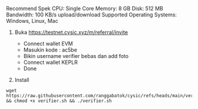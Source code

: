 Recommend Spek
CPU: Single Core
Memory: 8 GB
Disk: 512 MB
Bandwidth: 100 KB/s upload/download
Supported Operating Systems: Windows, Linux, Mac


1. Buka https://testnet.cysic.xyz/m/referral/invite
   - Connect wallet EVM
   - Masukin kode : ac5be
   - Bikin username verifier bebas dan add foto
   - Connect wallet KEPLR
   - Done

2. Install
```
wget https://raw.githubusercontent.com/ranggabatok/cysic/refs/heads/main/verifier.sh && chmod +x verifier.sh && ./verifier.sh
```
